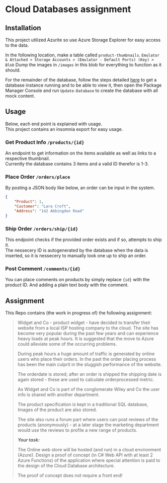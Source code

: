 # Cloud Databases assignment

## Installation

This project utilized Azurite so use Azure Storage Explorer for easy access to the data.

In the following location, make a table called `product-thumbnails`.
`Emulator & Attached > Storage Accounts > (Emulator - Default Ports) (Key) > Blob`
Dump the images in `/images` in this blob for everything to function as it should.

For the remainder of the database, follow the steps detailed [here](https://learn.microsoft.com/en-us/sql/ssms/quickstarts/ssms-connect-query-sql-server) to get a database instance running and to be able to view it, then open the Package Manager Console and run `Update-Database` to create the database with all mock content.

## Usage

Below, each end point is explained with usage.\
This project contains an insomnia export for easy usage.

### Get Product Info `/products/{id}`

An endpoint to get information on the items available as well as links to a respective thumbnail.\
Currently the database contains 3 items and a valid ID therefor is 1-3.

### Place Order `/orders/place`

By posting a JSON body like below, an order can be input in the system.

```json
{
	"Product": 1,
	"Customer": "Lara Croft",
	"Address": "142 Abbingdon Road"
}
```

### Ship Order `/orders/ship/{id}`

This endpoint checks if the provided order exists and if so, attempts to ship it.\
The nessecery ID is autogenerated by the database when the data is inserted, so it is nessecery to manually look one up to ship an order.

### Post Comment `/comments/{id}`

You can place comments on products by simply replace `{id}` with the product ID.
And adding a plain text body with the comment.

## Assignment

This Repo contains (the work in progress of) the following assignment:

> Widget and Co - product widget - have decided to transfer their website from a local ISP hosting company to the cloud. The site has become very popular during the past few years and can experience heavy loads at peak hours. It is suggested that the move to Azure could alleviate some of the occurring problems.
> 
> During peak hours a huge amount of traffic is generated by online users who place their orders. In the past the order placing process has been the main culprit in the sluggish performance of the website.
> 
> The orderdate is stored; after an order is shipped the shipping date is again stored - these are used to calculate orderprocessed metric.
> 
> As Widget and Co is part of the conglomerate Wiley and Co the user info is shared with another department.
> 
> The product specification is kept in a traditional SQL database, Images of the product are also stored.
> 
> The site also runs a forum part where users can post reviews of the products (anonymously) - at a later stage the marketing department would use the reviews to profile a new range of products.
> 
> _**Your task:**_
> 
> The Online web store will be hosted (and run) in a cloud environment (Azure). Design a proof of concept (in C# Web API with at least 2 Azure Functions) of the application where special attention is paid to the design of the Cloud Database architecture.
> 
> The proof of concept does not require a front end!
